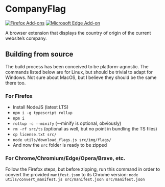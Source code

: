 # CompanyFlag

[![Firefox Add-ons](https://img.shields.io/amo/v/companyflag.svg)](https://addons.mozilla.org/firefox/addon/companyflag)
[![Microsoft Edge Add-on](https://img.shields.io/badge/dynamic/json?label=microsoft%20edge%20add-on&query=%24.version&url=https%3A%2F%2Fmicrosoftedge.microsoft.com%2Faddons%2Fgetproductdetailsbycrxid%2Fdlingnkckhfckhnjlnpfnbckmalepbdk)](https://microsoftedge.microsoft.com/addons/detail/dlingnkckhfckhnjlnpfnbckmalepbdk)

A browser extension that displays the country of origin of the current website’s company.

## Building from source

The build process has been conceived to be platform-agnostic.
The commands listed below are for Linux, but should be trivial to
adapt for Windows. Not sure about MacOS, but I believe they should
be the same there too.

### For Firefox

- Install NodeJS (latest LTS)
- `npm i -g typescript rollup`
- `npm i`
- `rollup -c --minify` (--minify is optional, obviously)
- `rm -rf src/ts` (optional as well, but no point in bundling the TS files)
- `cp license.txt src/`
- `node utils/download_flags.js src/img/flags/`
- And now the `src` folder is ready to be zipped

### For Chrome/Chromium/Edge/Opera/Brave, etc.

Follow the Firefox steps, but before zipping, run this command
in order to convert the provided `manifest.json` to its Chrome version:
`node utils/convert_manifest.js src/manifest.json src/manifest.json`

